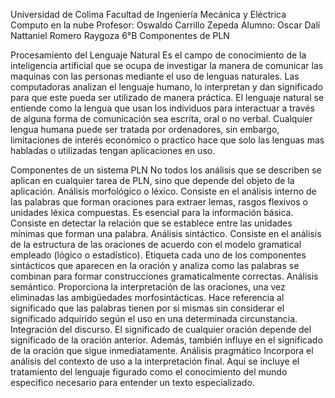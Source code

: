





Universidad de Colima
Facultad de Ingeniería Mecánica y Eléctrica
Computo en la nube 
Profesor: Oswaldo Carrillo Zepeda
Alumno: Oscar Dalí Nattaniel Romero Raygoza
	6°B	
Componentes de PLN


Procesamiento del Lenguaje Natural
Es el campo de conocimiento de la inteligencia artificial que se ocupa de investigar la manera de comunicar las maquinas con las personas mediante el uso de lenguas naturales. Las computadoras analizan el lenguaje humano, lo interpretan y dan significado para que este pueda ser utilizado de manera práctica. 
El lenguaje natural se entiende como la lengua que usan los individuos para interactuar a través de alguna forma de comunicación sea escrita, oral o no verbal. Cualquier lengua humana puede ser tratada por ordenadores, sin embargo, limitaciones de interés económico o practico hace que solo las lenguas mas habladas o utilizadas tengan aplicaciones en uso.

Componentes de un sistema PLN
No todos los análisis que se describen se aplican en cualquier tarea de PLN, sino que depende del objeto de la aplicación.
Análisis morfológico o léxico.
Consiste en el análisis interno de las palabras que forman oraciones para extraer lemas, rasgos flexivos o unidades léxica compuestas. Es esencial para la información básica. Consiste en detectar la relación que se establece entre las unidades mínimas que forman una palabra.
Análisis sintáctico.
Consiste en el análisis de la estructura de las oraciones de acuerdo con el modelo gramatical empleado (lógico o estadístico). Etiqueta cada uno de los componentes sintácticos que aparecen en la oración y analiza como las palabras se combinan para formar construcciones gramaticalmente correctas.
Análisis semántico.
Proporciona la interpretación de las oraciones, una vez eliminadas las ambigüedades morfosintácticas. Hace referencia al significado que las palabras tienen por si mismas sin considerar el significado adquirido según el uso en una determinada circunstancia.
Integración del discurso.
El significado de cualquier oración depende del significado de la oración anterior. Además, también influye en el significado de la oración que sigue inmediatamente.
Análisis pragmático
Incorpora el análisis del contexto de uso a la interpretación final. Aquí se incluye el tratamiento del lenguaje figurado como el conocimiento del mundo especifico necesario para entender un texto especializado.
